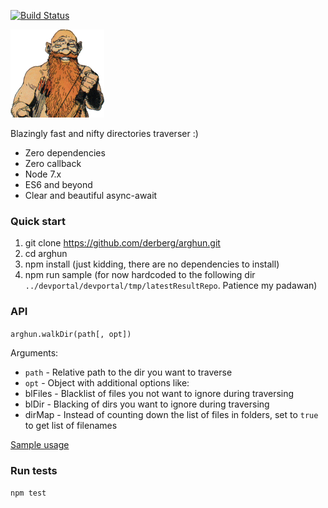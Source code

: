 [![Build Status](https://travis-ci.org/derberg/arghun.svg?branch=master)](https://travis-ci.org/derberg/arghun)


![Arghun](arghun.png)

Blazingly fast and nifty directories traverser :)

* Zero dependencies
* Zero callback
* Node 7.x
* ES6 and beyond
* Clear and beautiful async-await

### Quick start

1. git clone https://github.com/derberg/arghun.git
2. cd arghun
3. npm install (just kidding, there are no dependencies to install)
4. npm run sample (for now hardcoded to the following dir `../devportal/devportal/tmp/latestResultRepo`. Patience my padawan)

### API

`arghun.walkDir(path[, opt])`

Arguments:
* `path` - Relative path to the dir you want to traverse
* `opt` - Object with additional options like:
 * blFiles - Blacklist of files you not want to ignore during traversing
 * blDir - Blacking of dirs you want to ignore during traversing
 * dirMap - Instead of counting down the list of files in folders, set to `true` to get list of filenames

[Sample usage](samples/index.js)

### Run tests

`npm test`
